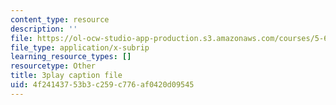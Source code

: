 ```yaml
---
content_type: resource
description: ''
file: https://ol-ocw-studio-app-production.s3.amazonaws.com/courses/5-61-physical-chemistry-fall-2017/4f24143753b3c259c776af0420d09545_N4vMgwWT-80.srt
file_type: application/x-subrip
learning_resource_types: []
resourcetype: Other
title: 3play caption file
uid: 4f241437-53b3-c259-c776-af0420d09545
---
```

